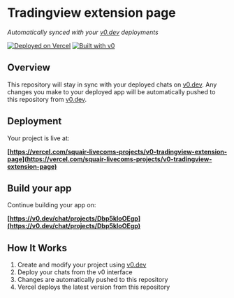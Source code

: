 # Tradingview extension page

*Automatically synced with your [v0.dev](https://v0.dev) deployments*

[![Deployed on Vercel](https://img.shields.io/badge/Deployed%20on-Vercel-black?style=for-the-badge&logo=vercel)](https://vercel.com/squair-livecoms-projects/v0-tradingview-extension-page)
[![Built with v0](https://img.shields.io/badge/Built%20with-v0.dev-black?style=for-the-badge)](https://v0.dev/chat/projects/Dbp5kloOEgp)

## Overview

This repository will stay in sync with your deployed chats on [v0.dev](https://v0.dev).
Any changes you make to your deployed app will be automatically pushed to this repository from [v0.dev](https://v0.dev).

## Deployment

Your project is live at:

**[https://vercel.com/squair-livecoms-projects/v0-tradingview-extension-page](https://vercel.com/squair-livecoms-projects/v0-tradingview-extension-page)**

## Build your app

Continue building your app on:

**[https://v0.dev/chat/projects/Dbp5kloOEgp](https://v0.dev/chat/projects/Dbp5kloOEgp)**

## How It Works

1. Create and modify your project using [v0.dev](https://v0.dev)
2. Deploy your chats from the v0 interface
3. Changes are automatically pushed to this repository
4. Vercel deploys the latest version from this repository